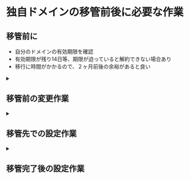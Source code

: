 
# 独自ドメインの移管前後に必要な作業

## 移管前に

- 自分のドメインの有効期限を確認
- 有効期限が残り14日等、期限が迫っていると解約できない場合あり
- 移行に時間がかかるので、２ヶ月前後の余裕があると良い

<details>
<summary>

## 移管前の変更作業

</summary>

### 1. Whois情報の確認と変更

移管元ドメイン管理会社で、Whois情報の「Registrant（登録者）」のメールアドレスを、現在利用しているものに更新します。  
移管承認のメールが届くため、必須の作業です。  
  
※ お名前.comの場合、管理画面とドメインの画面２つあるので注意  

### 2. ドメインロックの解除

移管元管理会社の管理画面で、ドメインの「ロック」または「保護」機能を解除します。  
これが有効になっていると、移管手続きが進みません。


### 3. AuthCodeの確認

移管元管理会社の管理画面からAuthCodeを取得します。これは移管申請時に移管先で必要になります。  
※分かりにくい場所にあった記憶。。。自分のドメイン名をクリックしたら見える場所にある

- - -  

</details>


<details>
<summary>

## 移管先での設定作業

</summary>

### 移管申請と承認

移管先ドメイン管理会社で、移管申請を行います。  
その後、Whois情報に登録したメールアドレスに届く認証メールで承認手続きを行います。

### ネームサーバーの設定

移管先（この場合はVALUE-DOMAIN）の管理画面で、ネームサーバーを移管先サーバー（ns1.value-domain.comなど）に設定します。  
この作業が完了すると、ドメインとサーバーが紐づきます。

- - - 

</details>


<details>
<summary>

## 移管完了後の設定作業

</summary>

### DNSレコードの設定

移管先（VALUE-DOMAIN）の管理画面で、サーバーのIPアドレスをAレコードとして設定するなど、DNSレコードを正しく設定します。

### SSL証明書の発行

サーバーの管理画面（CORESERVERなど）で、独自ドメインに対応したSSL証明書を発行します。これにより、https://での安全な通信が可能になります。

### 公開ディレクトリの確認

独自ドメインでアクセスした際に表示する、サーバー上のディレクトリを設定します。

### DNSの浸透を待つ

すべての設定が完了したら、インターネット全体に情報が伝播するのを待ちます。伝播には最大48時間ほどかかります。

#### DNS浸透確認

以下で独自ドメインを入力して確認可能

- https://dnschecker.org/
- https://www.whatsmydns.net/

### メールの送受信テスト

### Webサイトの表示確認



- - - 

</details>






